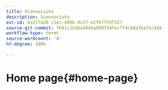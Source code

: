 ```yaml
---
title: Sconosciuto
description: Sconosciuto
exl-id: 8a277a28-c1ec-499b-9c57-e1f67ffdf327
source-git-commit: fb41c2e26a4945a9d9f24fec7f4c68a35af2c428
workflow-type: tm+mt
source-wordcount: '4'
ht-degree: 100%

---
```



# Home page{#home-page}
